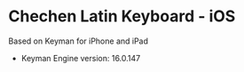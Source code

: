 # Chechen Latin Keyboard - iOS

Based on Keyman for iPhone and iPad

- Keyman Engine version: 16.0.147